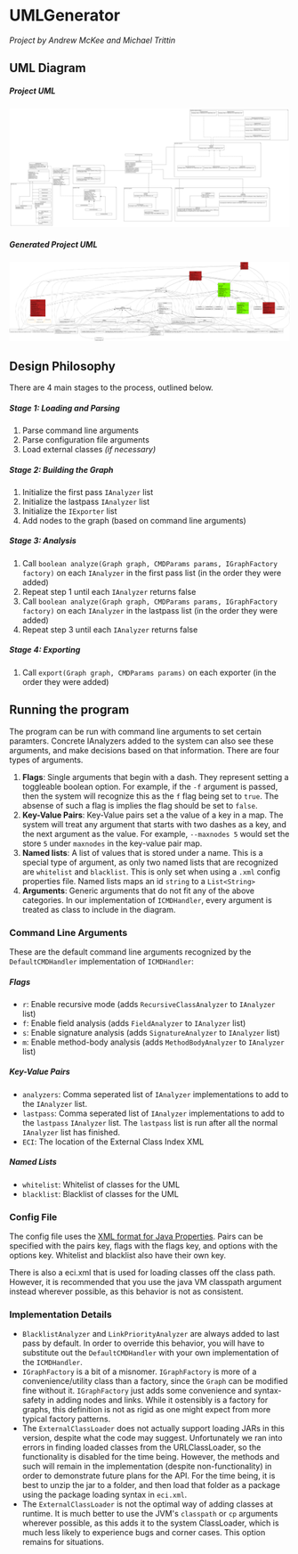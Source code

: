 # UMLGenerator

*Project by Andrew McKee and Michael Trittin*

## UML Diagram

##### Project UML
![UMLDiagram](ProjectUML.png "UML Diagram for this Project")

##### Generated Project UML
![UMLDiagram-Generated](termproject.png "Generated UML Diagram for this Project")

## Design Philosophy

There are 4 main stages to the process, outlined below.

##### Stage 1:  Loading and Parsing

1. Parse command line arguments
2. Parse configuration file arguments
3. Load external classes *(if necessary)*

##### Stage 2: Building the Graph

1. Initialize the first pass `IAnalyzer` list
2. Initialize the lastpass `IAnalyzer` list
3. Initialize the `IExporter` list
4. Add nodes to the graph (based on command line arguments)

##### Stage 3: Analysis

1. Call `boolean analyze(Graph graph, CMDParams params, IGraphFactory factory)` on each `IAnalyzer` in the first pass list (in the order they were added)
2. Repeat step 1 until each `IAnalyzer` returns false
3. Call `boolean analyze(Graph graph, CMDParams params, IGraphFactory factory)` on each `IAnalyzer` in the lastpass list (in the order they were added)
4. Repeat step 3 until each `IAnalyzer` returns false

##### Stage 4: Exporting

1. Call `export(Graph graph, CMDParams params)` on each exporter (in the order they were added)

## Running the program

The program can be run with command line arguments to set certain paramters. Concrete IAnalyzers added to the system can also see these arguments, and make decisions based on that information. There are four types of arguments.

1. **Flags**: Single arguments that begin with a dash. They represent setting a toggleable boolean option. For example, if the `-f` argument is passed, then the system will recognize this as the `f` flag being set to `true`. The absense of such a flag is implies the flag should be set to `false`.
2. **Key-Value Pairs**: Key-Value pairs set a the value of a key in a map. The system will treat any argument that starts with two dashes as a key, and the next argument as the value. For example, `--maxnodes 5` would set the store `5` under `maxnodes` in the key-value pair map.
3. **Named lists**: A list of values that is stored under a name. This is a special type of argument, as only two named lists that are recognized are `whitelist` and `blacklist`. This is only set when using a `.xml` config properties file. Named lists maps an id `string` to a `List<String>`
4. **Arguments**: Generic arguments that do not fit any of the above categories. In our implementation of `ICMDHandler`, every argument is treated as class to include in the diagram.

### Command Line Arguments

These are the default command line arguments recognized by the `DefaultCMDHandler` implementation of `ICMDHandler`:

##### Flags
* `r`: Enable recursive mode (adds `RecursiveClassAnalyzer` to `IAnalyzer` list)
* `f`: Enable field analysis (adds `FieldAnalyzer` to `IAnalyzer` list)
* `s`: Enable signature analysis (adds `SignatureAnalyzer` to `IAnalyzer` list)
* `m`: Enable method-body analysis (adds `MethodBodyAnalyzer` to `IAnalyzer` list)
##### Key-Value Pairs
* `analyzers`: Comma seperated list of `IAnalyzer` implementations to add to the `IAnalyzer` list.
* `lastpass`: Comma seperated list of `IAnalyzer` implementations to add to the `lastpass` `IAnalyzer` list. The `lastpass` list is run after all the normal `IAnalyzer` list has finished.
* `ECI`: The location of the External Class Index XML
##### Named Lists
* `whitelist`: Whitelist of classes for the UML
* `blacklist`: Blacklist of classes for the UML

### Config File

The config file uses the [XML format for Java Properties](https://docs.oracle.com/javase/7/docs/api/java/util/Properties.html). Pairs can be specified with the pairs key, flags with the flags key, and options with the options key. Whitelist and blacklist also have their own key.

There is also a eci.xml that is used for loading classes off the class path. However, it is recommended that you use the java VM classpath argument instead wherever possible, as this behavior is not as consistent. 

### Implementation Details

* `BlacklistAnalyzer` and `LinkPriorityAnalyzer` are always added to last pass by default. In order to override this behavior, you will have to substitute out the `DefaultCMDHandler` with your own implementation of the `ICMDHandler`.
* `IGraphFactory` is a bit of a misnomer. `IGraphFactory` is more of a convenience/utility class than a factory, since the `Graph` can be modified fine without it. `IGraphFactory` just adds some convenience and syntax-safety in adding nodes and links. While it ostensibly is a factory for graphs, this definition is not as rigid as one might expect from more typical factory patterns. 
* The `ExternalClassLoader` does not actually support loading JARs in this version, despite what the code may suggest. Unfortunately we ran into errors in finding loaded classes from the URLClassLoader, so the functionality is disabled for the time being. However, the methods and such will remain in the implementation (despite non-functionality) in order to demonstrate future plans for the API. For the time being, it is best to unzip the jar to a folder, and then load that folder as a package using the package loading syntax in `eci.xml`.
* The `ExternalClassLoader` is not the optimal way of adding classes at runtime. It is much better to use the JVM's `classpath` or `cp` arguments wherever possible, as this adds it to the system ClassLoader, which is much less likely to experience bugs and corner cases. This option remains for situations. 